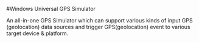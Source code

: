 #Windows Universal GPS Simulator

An all-in-one GPS Simulator which can support various kinds of input GPS (geolocation) data sources and trigger GPS(geolocation) event to various target device & platform.
